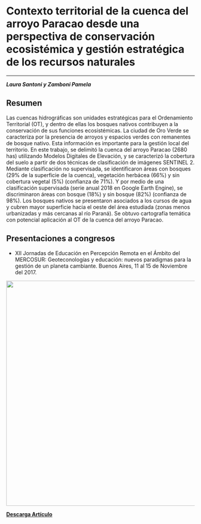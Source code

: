 # Contexto territorial de la cuenca del arroyo Paracao desde una perspectiva de conservación  ecosistémica y gestión estratégica de los recursos naturales
---

***Laura Santoni y Zamboni Pamela***

## **Resumen**

Las cuencas hidrográficas son unidades estratégicas para el Ordenamiento Territorial (OT), y dentro de ellas los bosques nativos contribuyen a la conservación de sus funciones ecosistémicas. La ciudad de Oro Verde se caracteriza por la presencia de arroyos y espacios verdes con remanentes de bosque nativo. Esta información es importante para la gestión local del territorio. En este trabajo, se delimitó la cuenca del arroyo Paracao (2680 has) utilizando Modelos Digitales de Elevación, y se caracterizó la cobertura del suelo a partir de dos técnicas de clasificación de imágenes SENTINEL 2. Mediante clasificación no supervisada, se identificaron áreas con bosques (29% de la superficie de la cuenca), vegetación herbácea (66%) y sin cobertura vegetal (5%) (confianza de 71%). Y por medio de una clasificación supervisada (serie anual 2018 en Google Earth Engine), se discriminaron áreas con bosque (18%) y sin bosque (82%) (confianza de 98%). Los bosques nativos se presentaron asociados a los cursos de agua y cubren mayor superficie hacia el oeste del área estudiada (zonas menos urbanizadas y más cercanas al río Paraná). Se obtuvo cartografía temática con potencial aplicación al OT de la cuenca del arroyo Paracao.

## Presentaciones a congresos

* XII Jornadas de Educación en Percepción Remota en el Ámbito del MERCOSUR: Geoteconologías y educación: nuevos paradigmas para la gestión de un planeta cambiante. Buenos Aires, 11 al 15 de Noviembre del 2017.

<img src="IDE-FCyT/IDE-FCyT/images/poster_paracao.jpg" width="700" height="600" />


<a href="https://drive.google.com/file/d/1uLjlWpnqLyuavL0-w7j1CcYb1sg4ik2f/view?usp=sharing" target="_blank" download="Informe">**Descarga Artículo**</a>